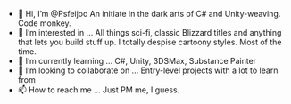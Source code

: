 - 👋 Hi, I’m @Psfeijoo
  An initiate in the dark arts of C# and Unity-weaving. Code monkey. 
- 👀 I’m interested in ...
  All things sci-fi, classic Blizzard titles and anything that lets you build stuff up. I totally despise cartoony styles. Most of the time. 
- 🌱 I’m currently learning ...
  C#, Unity, 3DSMax, Substance Painter
- 💞️ I’m looking to collaborate on ...
  Entry-level projects with a lot to learn from
- 📫 How to reach me ...
  Just PM me, I guess.

<!---
Psfeijoo/Psfeijoo is a ✨ special ✨ repository because its `README.md` (this file) appears on your GitHub profile.
You can click the Preview link to take a look at your changes.
--->
